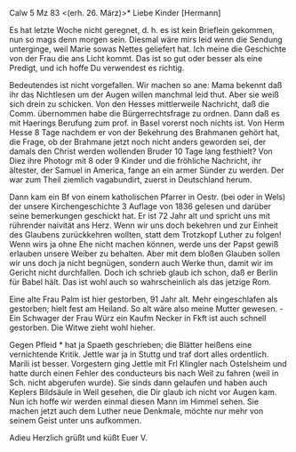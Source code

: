  Calw 5 Mz 83
 <(erh. 26. März)>*
Liebe Kinder [Hermann]

Es hat letzte Woche nicht geregnet, d. h. es ist kein Brieflein gekommen, nun so mags denn morgen sein. Diesmal wäre mirs leid wenn die Sendung unterginge, weil Marie sowas Nettes geliefert hat. Ich meine die Geschichte von der Frau die ans Licht kommt. Das ist so gut oder besser als eine Predigt, und ich hoffe Du verwendest es richtig.

Bedeutendes ist nicht vorgefallen. Wir machen so ane: Mama bekennt daß ihr das Nichtlesen um der Augen willen manchmal leid thut. Aber sie weiß sich drein zu schicken. Von den Hesses mittlerweile Nachricht, daß die Comm. übernommen habe die Bürgerrechtsfrage zu ordnen. Dann daß es mit Haerings Berufung zum prof. in Basel vorerst noch nichts ist. Von Herm Hesse 8 Tage nachdem er von der Bekehrung des Brahmanen gehört hat, die Frage, ob der Brahmane jetzt noch nicht anders geworden sei, der damals den Christ werden wollenden Bruder 10 Tage lang festhielt? Von Diez ihre Photogr mit 8 oder 9 Kinder und die fröhliche Nachricht, ihr ältester, der Samuel in America, fange an ein armer Sünder zu werden. Der war zum Theil ziemlich vagabundirt, zuerst in Deutschland herum.

Dann kam ein Bf von einem katholischen Pfarrer in Oestr. (bei oder in Wels) der unsere Kirchengeschichte 3 Auflage von 1836 gelesen und darüber seine bemerkungen geschickt hat. Er ist 72 Jahr alt und spricht uns mit rührender naivität ans Herz. Wenn wir uns doch bekehren und zur Einheit des Glaubens zurückkehren wollten, statt dem Trotzkopf Luther zu folgen! Wenn wirs ja ohne Ehe nicht machen können, werde uns der Papst gewiß erlauben unsere Weiber zu behalten. Aber mit dem bloßen Glauben sollen wir uns doch ja nicht begnügen, sondern auch Werke thun, damit wir im Gericht nicht durchfallen. Doch ich schrieb glaub ich schon, daß er Berlin für Babel hält. Das ist wohl auch so wahrscheinlich als das jetzige Rom.

Eine alte Frau Palm ist hier gestorben, 91 Jahr alt. Mehr eingeschlafen als gestorben; hielt fest am Heiland. So alt wäre also meine Mutter gewesen. - Ein Schwager der Frau Würz ein Kaufm Necker in Fkft ist auch schnell gestorben. Die Witwe zieht wohl hieher.

Gegen Pfleid <in Kornt.>* hat ja Spaeth geschrieben; die Blätter heißens eine vernichtende Kritik. Jettle war ja in Stuttg und traf dort alles ordentlich. Marili ist besser. Vorgestern ging Jettle mit Frl Klingler nach Ostelsheim und hatte durch einen Fehler des conducteurs bis nach Weil zu fahren (weil in Sch. nicht abgerufen wurde). Sie sinds dann gelaufen und haben auch Keplers Bildsäule in Weil gesehen, die Dir glaub ich nicht vor Augen kam. Nun ich hoffe wir werden einmal diesen Mann im Himmel sehen. Sie machen jetzt auch dem Luther neue Denkmale, möchte nur mehr von seinem Geist unter uns aufkommen.

 Adieu Herzlich grüßt und küßt
 Euer V.

